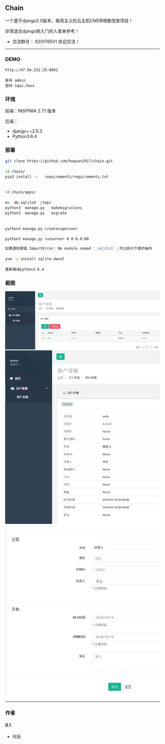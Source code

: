 ## Chain

一个基于django2.0版本，极简主义的云主机CMDB增删改查项目！

非常适合django刚入门的人拿来参考！

* 交流群号： 620176501    欢迎交流！

---
### DEMO



```bash
http://47.94.252.25:8001

账号 admin
密码 1qaz.2wsx
```


###  环境

前端：INSPINIA 2.7.1  版本

后端：
 * django==2.0.3
 * Python3.6.4


###  部署


```bash
git clone https://github.com/hequan2017/chain.git

cd chain/
pip3 install -r   requirements/requirements.txt


cd chain/apps/

mv  db.sqlite3  /tmp/
python3  manage.py   makemigrations
python3  manage.py   migrate


python3 manage.py createsuperuser

python3 manage.py runserver 0.0.0.0:80

```


```bash
如果遇到报错 ImportError: No module named '_sqlite3' ,可以执行下面的操作

yum -y install sqlite-devel

重新编译python3.6.4 
```


###   截图
![DEMO](apps/static/demo/1.jpg)
![DEMO](apps/static/demo/2.jpg)
![DEMO](apps/static/demo/3.jpg)


---
### 作者

#### 0.1
- 何全
